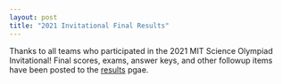```yaml
---
layout: post
title: "2021 Invitational Final Results"
---
```


Thanks to all teams who participated in the 2021 MIT Science Olympiad Invitational! Final scores, exams, answer keys, and other followup items have been posted to the [results](results) pgae.